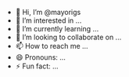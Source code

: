 - 👋 Hi, I’m @mayorigs
- 👀 I’m interested in ...
- 🌱 I’m currently learning ...
- 💞️ I’m looking to collaborate on ...
- 📫 How to reach me ...
- 😄 Pronouns: ...
- ⚡ Fun fact: ...

<!---
mayorigs/mayorigs is a ✨ special ✨ repository because its `README.md` (this file) appears on your GitHub profile.
You can click the Preview link to take a look at your changes.
--->

